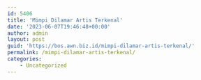 ```yaml
---
id: 5406
title: 'Mimpi Dilamar Artis Terkenal'
date: '2023-06-07T19:46:48+00:00'
author: admin
layout: post
guid: 'https://bos.awn.biz.id/mimpi-dilamar-artis-terkenal/'
permalink: /mimpi-dilamar-artis-terkenal/
categories:
    - Uncategorized
---
```


